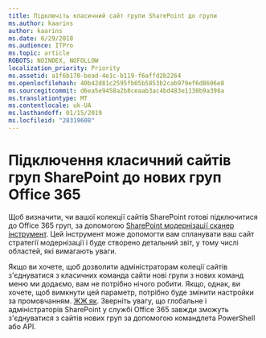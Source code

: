 ```yaml
---
title: Підключіть класичний сайт групи SharePoint до групи
ms.author: kaarins
author: kaarins
ms.date: 6/29/2018
ms.audience: ITPro
ms.topic: article
ROBOTS: NOINDEX, NOFOLLOW
localization_priority: Priority
ms.assetid: a1f6b170-bead-4e1c-b119-f6affd2b2264
ms.openlocfilehash: 40b42d81c2595fb05b5853b2cab979ef6d8606e8
ms.sourcegitcommit: d6ea5e9458a2b8ceaab3ac4bd483e1130b9a398a
ms.translationtype: MT
ms.contentlocale: uk-UA
ms.lasthandoff: 01/15/2019
ms.locfileid: "28319608"
---
```

# <a name="connect-classic-sharepoint-team-sites-to-new-office-365-groups"></a>Підключення класичний сайтів груп SharePoint до нових груп Office 365

Щоб визначити, чи вашої колекції сайтів SharePoint готові підключитися до Office 365 груп, за допомогою [SharePoint модернізації сканер інструмент](https://go.microsoft.com/fwlink/?linkid=873066). Цей інструмент може допомогти вам спланувати ваш сайт стратегії модернізації і буде створено детальний звіт, у тому числі областей, які вимагають уваги.
  
Якщо ви хочете, щоб дозволити адміністраторам колеції сайтів з'єднуватися з класичних команда сайти нові групи з нових команд меню ми додаємо, вам не потрібно нічого робити. Якщо, однак, ви хочете, щоб вимкнути цей параметр, потрібно буде змінити настройки за промовчанням. [ЖЖ як](https://go.microsoft.com/fwlink/?linkid=2004316). Зверніть увагу, що глобальне і адміністраторів SharePoint у службі Office 365 завжди зможуть з'єднуватися з сайтів нових груп за допомогою командлета PowerShell або API.
  

